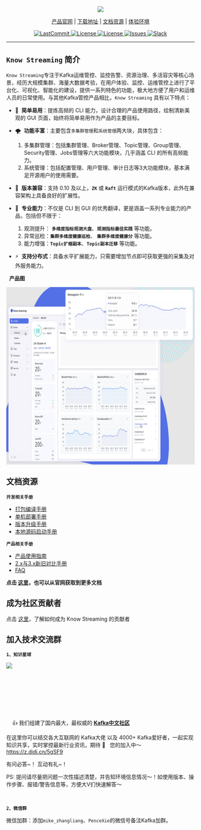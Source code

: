 
<p align="center">
<img src="https://user-images.githubusercontent.com/71620349/185368586-aed82d30-1534-453d-86ff-ecfa9d0f35bd.png" width = "256"  div align=center />

</p>

<p align="center">
    <a href="knowstreaming.com">产品官网</a> | 
    <a href="https://github.com/didi/KnowStreaming/releases">下载地址</a> | 
    <a href="doc.knowstreaming.com">文档资源</a> | 
    <a href="demo.knowstreaming.com">体验环境</a> 
</p>

<p align="center">
<!--最近一次提交时间-->
<a href="https://img.shields.io/github/last-commit/didi/KnowStreaming">
    <img src="https://img.shields.io/github/last-commit/didi/KnowStreaming" alt="LastCommit">
</a>

<!--最新版本-->
<a href="https://github.com/didi/KnowStreaming/blob/master/LICENSE">
    <img src="https://img.shields.io/github/v/release/didi/KnowStreaming" alt="License">
</a>

<!--License信息-->
<a href="https://github.com/didi/KnowStreaming/blob/master/LICENSE">
    <img src="https://img.shields.io/github/license/didi/KnowStreaming" alt="License">
</a>

<!--Open-Issue-->
<a href="https://github.com/didi/KnowStreaming/issues">
    <img src="https://img.shields.io/github/issues-raw/didi/KnowStreaming" alt="Issues">
</a>

<!--知识星球-->
<a href="https://z.didi.cn/5gSF9">
    <img src="https://img.shields.io/badge/join-%E7%9F%A5%E8%AF%86%E6%98%9F%E7%90%83-red" alt="Slack">
</a>

</p>


---


## `Know Streaming` 简介


`Know Streaming`专注于Kafka运维管控、监控告警、资源治理、多活容灾等核心场景，经历大规模集群、海量大数据考验，在用户体验、监控、运维管控上进行了平台化、可视化、智能化的建设，提供一系列特色的功能，极大地方便了用户和运维人员的日常使用。与其他Kafka管控产品相比，`Know Streaming` 具有以下特点：

- 👀 &nbsp;**简单易用**：提炼高频的 CLI 能力，设计合理的产品使用路径，绘制清新美观的 GUI 页面，始终将简单易用作为产品的主要目标。


- 🌪️ &nbsp;**功能丰富**：主要包含`多集群管理`和`系统管理`两大块，具体包含：
  1. 多集群管理：包括集群管理、Broker管理、Topic管理、Group管理、Security管理、Jobs管理等六大功能模块，几乎涵盖 CLI 的所有高频能力。
  2. 系统管理：包括配置管理、用户管理、审计日志等3大功能模块，基本满足开源用户的使用需要。


- 👏 &nbsp;**版本兼容**：支持 0.10 及以上，**`ZK`** 或 **`Raft`** 运行模式的Kafka版本，此外在兼容架构上具备良好的扩展性。


- 🚀 &nbsp;**专业能力**：不仅是 CLI 到 GUI 的优秀翻译，更是涵盖一系列专业能力的产品，包括但不限于：
  1. 观测提升： **`多维度指标观测大盘`**、**`观测指标最佳实践`** 等功能。
  2. 异常巡检：**`集群多维度健康巡检`**、 **`集群多维度健康分`** 等功能。
  3. 能力增强：**`Topic扩缩副本`**、**`Topic副本迁移`** 等功能。


- ⚡️ &nbsp;**支持分布式**：具备水平扩展能力，只需要增加节点即可获取更强的采集及对外服务能力。

&nbsp;
**产品图**

<p align="center">

<img src="docs/assets/readme/KnowStreamingPageDemo.jpg" width = "768" height = "473" div align=center />

</p>




## 文档资源

**`开发相关手册`**

- [打包编译手册](docs/install_guide/源码编译打包手册.md)
- [单机部署手册](docs/install_guide/单机部署手册.md)
- [版本升级手册](docs/install_guide/版本升级手册.md)
- [本地源码启动手册](docs/dev_guide/本地源码启动手册.md)

**`产品相关手册`**

- [产品使用指南](docs/user_guide/用户使用手册.md)
- [2.x与3.x新旧对比手册](docs/user_guide/新旧对比手册.md)
- [FAQ](docs/user_guide/faq.md)


**点击 [这里](https://doc.knowstreaming.com/product/1-quick-start)，也可以从官网获取到更多文档**





## 成为社区贡献者

点击 [这里](CONTRIBUTING.md)，了解如何成为 Know Streaming 的贡献者



## 加入技术交流群

**`1、知识星球`**

<p align="left">
<img src="https://user-images.githubusercontent.com/71620349/185357284-fdff1dad-c5e9-4ddf-9a82-0be1c970980d.JPG"  height = "180" div align=left />
</p>       

<br/>
<br/>
<br/>
<br/>
<br/>
<br/>
<br/>
<br/>

👍 我们组建了国内最大，最权威的 **[Kafka中文社区](https://z.didi.cn/5gSF9)**

在这里你可以结交各大互联网的 Kafka大佬 以及 4000+ Kafka爱好者，一起实现知识共享，实时掌控最新行业资讯，期待 👏 &nbsp; 您的加入中～ https://z.didi.cn/5gSF9

有问必答~！ 互动有礼~！

PS: 提问请尽量把问题一次性描述清楚，并告知环境信息情况～！如使用版本、操作步骤、报错/警告信息等，方便大V们快速解答～

&nbsp;

**`2、微信群`**

微信加群：添加`mike_zhangliang`、`PenceXie`的微信号备注Kafka加群。
